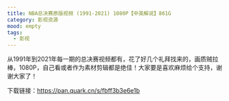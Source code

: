 ```yaml
---
title: NBA总决赛原版视频 (1991-2021) 1080P【中英解说】861G
category: 影视资源
mood: empty
tags:
  - 影视
---
```


从1991年到2021年每一期的总决赛视频都有，花了好几个礼拜找来的，画质贼拉棒，1080P，自己看或者作为素材剪辑都是绝佳！大家要是喜欢麻烦给个支持，谢谢大家了！

下载链接：https://pan.quark.cn/s/fbff3b3e6e1b





